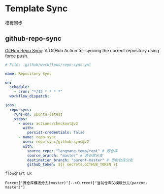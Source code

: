 # Template Sync

模板同步

## github-repo-sync

[GitHub Repo Sync](https://github.com/marketplace/actions/github-repo-sync): A GitHub Action for syncing the current repository using force push.

```yml
# File: .github/workflows/repo-sync.yml

name: Repository Sync

on:
  schedule:
    - cron: "*/15 * * * *"
  workflow_dispatch:

jobs:
  repo-sync:
    runs-on: ubuntu-latest
    steps:
      - uses: actions/checkout@v2
        with:
          persist-credentials: false
      - name: repo-sync
        uses: repo-sync/github-sync@v2
        with:
          source_repo: "langnang-temp/root" # 源仓库
          source_branch: "master" # 源仓库分支
          destination_branch: "parent-master" # 当前仓库分支
          github_token: ${{ secrets.GITHUB_TOKEN }}
```

```mermaid
flowchart LR

Parent["源仓库模板分支(master)"]-->Current["当前仓库父模板分支(parent-master)"]

```
